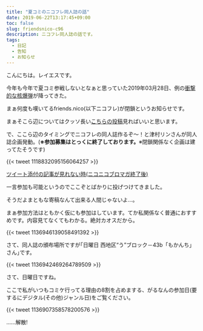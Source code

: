 ```yaml
---
title: "夏コミのニコフレ同人誌の話"
date: 2019-06-22T13:17:45+09:00
toc: false
slug: friendsnico-c96
description: ニコフレ同人誌の話です。
tags: 
  - 日記
  - 告知
  - お知らせ
---
```

こんにちは。レイエスです。

今年も今年で夏コミ参戦しないとなぁと思っていた2019年03月28日、例の[衝撃的な核爆弾](https://blog.nicovideo.jp/niconews/105071.html)が降ってきた。

まぁ何度も嘆いてるfriends.nico(以下ニコフレ)が閉鎖というお知らせです。

まぁそこら辺についてはクッソ長い[こちらの投稿](https://blog.lei202.com/2019/03/friendsnico/)見ればいいと思います。

で、ここら辺のタイミングでニコフレの同人誌作るぞ～！と津村リンさんが同人誌企画発動。(**※参加募集はとっくに終了しております。**※閉鎖関係なく企画は建ってたそうです)

{{< tweet 1118832095156064257 >}}

[ツイート添付の記事が見れない時(ニコニコブロマガ終了後)](https://blog.lei202.com/imeges/screencapture-ch-nicovideo-jp-cardboard-channel-news-blomaga-ar1753735-1617534164918.png)

一言参加も可能というのでここぞとばかりに投げつけてきました。

そうだよまともな寄稿なんて出来る人間じゃないよ...。

まぁ参加方法はともかく仮にも参加はしています。てか私関係なく普通におすすめです。内容見てなくてもわかる。絶対カオスだから。

{{< tweet 1136946139058491392 >}}

さて、同人誌の頒布場所ですが｢日曜日 西地区“う”ブロック－43b「もかんち」さん｣です。

{{< tweet 1136942469264789509 >}}

さて、日曜日ですね。

ここで私がいつもコミケ行ってる理由の8割を占めまする、がるなんの参加日(要するにデジタル(その他)ジャンル日)をご覧ください。

{{< tweet 1136907358578200576 >}}

......解散!
